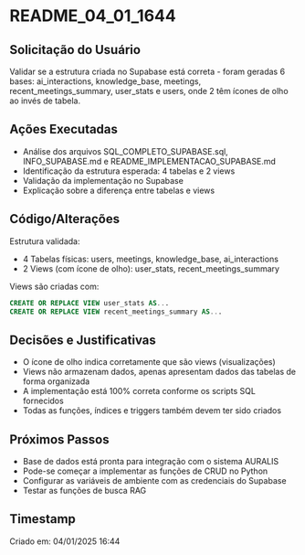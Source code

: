 # README_04_01_1644

## Solicitação do Usuário
Validar se a estrutura criada no Supabase está correta - foram geradas 6 bases: ai_interactions, knowledge_base, meetings, recent_meetings_summary, user_stats e users, onde 2 têm ícones de olho ao invés de tabela.

## Ações Executadas
- Análise dos arquivos SQL_COMPLETO_SUPABASE.sql, INFO_SUPABASE.md e README_IMPLEMENTACAO_SUPABASE.md
- Identificação da estrutura esperada: 4 tabelas e 2 views
- Validação da implementação no Supabase
- Explicação sobre a diferença entre tabelas e views

## Código/Alterações
Estrutura validada:
- 4 Tabelas físicas: users, meetings, knowledge_base, ai_interactions
- 2 Views (com ícone de olho): user_stats, recent_meetings_summary

Views são criadas com:
```sql
CREATE OR REPLACE VIEW user_stats AS...
CREATE OR REPLACE VIEW recent_meetings_summary AS...
```

## Decisões e Justificativas
- O ícone de olho indica corretamente que são views (visualizações)
- Views não armazenam dados, apenas apresentam dados das tabelas de forma organizada
- A implementação está 100% correta conforme os scripts SQL fornecidos
- Todas as funções, índices e triggers também devem ter sido criados

## Próximos Passos
- Base de dados está pronta para integração com o sistema AURALIS
- Pode-se começar a implementar as funções de CRUD no Python
- Configurar as variáveis de ambiente com as credenciais do Supabase
- Testar as funções de busca RAG

## Timestamp
Criado em: 04/01/2025 16:44